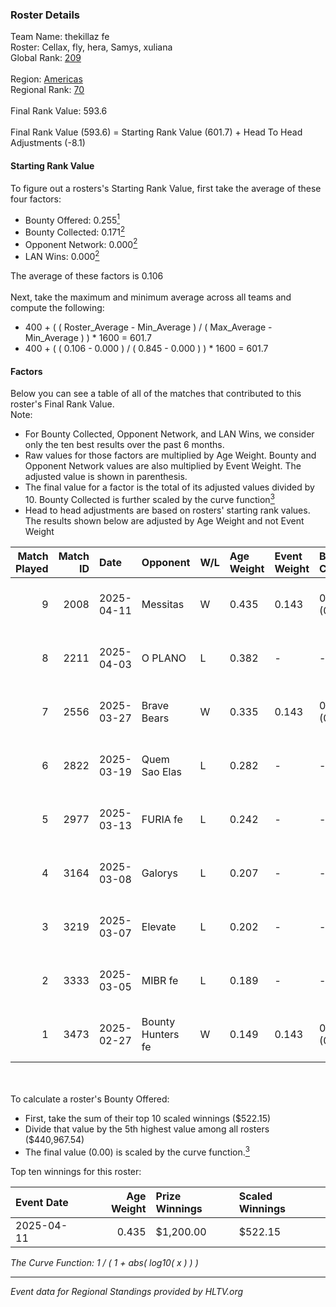 ### Roster Details<br />
Team Name: thekillaz fe<br />
Roster: Cellax, fly, hera, Samys, xuliana<br />
Global Rank: [209](../../standings_global_2025_08_04.md)<br />
<br />
Region: [Americas]( ../../standings_americas_2025_08_04.md)<br />
Regional Rank: [70]( ../../standings_americas_2025_08_04.md)<br />
<br />
Final Rank Value:  593.6<br />
<br />
Final Rank Value (593.6) = Starting Rank Value (601.7) + Head To Head Adjustments (-8.1)<br />

#### Starting Rank Value<br />
To figure out a rosters's Starting Rank Value, first take the average of these four factors:<br />
- Bounty Offered: 0.255[<sup>1</sup>](#table2)
- Bounty Collected: 0.171[<sup>2</sup>](#table1)
- Opponent Network: 0.000[<sup>2</sup>](#table1)
- LAN Wins: 0.000[<sup>2</sup>](#table1)

The average of these factors is 0.106<br />
<br />
Next, take the maximum and minimum average across all teams and compute the following:<br />
- 400 + ( ( Roster_Average - Min_Average ) / ( Max_Average - Min_Average ) ) * 1600 = 601.7
- 400 + ( ( 0.106 - 0.000 ) / ( 0.845 - 0.000 ) ) * 1600 = 601.7


#### Factors<br />
Below you can see a table of all of the matches that contributed to this roster's Final Rank Value.<br />
Note:<br />

- For Bounty Collected, Opponent Network, and LAN Wins, we consider only the ten best results over the past 6 months.
- Raw values for those factors are multiplied by Age Weight. Bounty and Opponent Network values are also multiplied by Event Weight. The adjusted value is shown in parenthesis.
- The final value for a factor is the total of its adjusted values divided by 10. Bounty Collected is further scaled by the curve function[<sup>3</sup>](#curveFunction)
- Head to head adjustments are based on rosters' starting rank values. The results shown below are adjusted by Age Weight and not Event Weight
<span id="table1"></span><br />


| Match Played | Match ID | Date       | Opponent          | W/L | Age Weight | Event Weight | Bounty Collected | Opponent Network | LAN Wins  | H2H Adj. | Roster                                    |
| -: | -: | :- | :- | :- | :- | :- | :- | :- | :- | -: | :- |
|            9 |     2008 | 2025-04-11 | Messitas          | W   | 0.435      | 0.143        | 0.001 (0.000)    | 0.012 (0.001)    | 0 (0.000) |     6.67 | Cellax, fly, hera, Samys, xuliana         |
|            8 |     2211 | 2025-04-03 | O PLANO           | L   | 0.382      | -            | -                | -                | -         |    -5.61 | brunakiller, Cellax, fly, hera, IsaKrilds |
|            7 |     2556 | 2025-03-27 | Brave Bears       | W   | 0.335      | 0.143        | 0.001 (0.000)    | 0.000 (0.000)    | 0 (0.000) |     4.11 | brunakiller, Cellax, fly, hera, IsaKrilds |
|            6 |     2822 | 2025-03-19 | Quem Sao Elas     | L   | 0.282      | -            | -                | -                | -         |    -4.32 | brunakiller, Cellax, fly, hera, Samys     |
|            5 |     2977 | 2025-03-13 | FURIA fe          | L   | 0.242      | -            | -                | -                | -         |    -0.83 | brunakiller, Cellax, fly, hera, Samys     |
|            4 |     3164 | 2025-03-08 | Galorys           | L   | 0.207      | -            | -                | -                | -         |    -4.08 | brunakiller, Cellax, fly, hera, Samys     |
|            3 |     3219 | 2025-03-07 | Elevate           | L   | 0.202      | -            | -                | -                | -         |    -3.83 | brunakiller, Cellax, fly, hera, Samys     |
|            2 |     3333 | 2025-03-05 | MIBR fe           | L   | 0.189      | -            | -                | -                | -         |    -2.57 | brunakiller, Cellax, fly, hera, Samys     |
|            1 |     3473 | 2025-02-27 | Bounty Hunters fe | W   | 0.149      | 0.143        | 0.001 (0.000)    | 0.055 (0.001)    | 0 (0.000) |     2.33 | brunakiller, Cellax, fly, hera, Samys     |

<br />
<span id="table2"></span><br />
To calculate a roster's Bounty Offered:<br />

- First, take the sum of their top 10 scaled winnings ($522.15)
- Divide that value by the 5th highest value among all rosters ($440,967.54)
- The final value (0.00) is scaled by the curve function.[<sup>3</sup>](#curveFunction)

Top ten winnings for this roster:<br />

| Event Date | Age Weight | Prize Winnings | Scaled Winnings |
| :- | -: | :- | :- |
| 2025-04-11 |      0.435 | $1,200.00      | $522.15         |


<span id="curveFunction"></span>_The Curve Function: 1 / ( 1 + abs( log10( x ) ) )_<br />

---
_Event data for Regional Standings provided by HLTV.org_<br />
